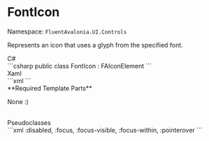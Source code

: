 # FontIcon
Namespace: `FluentAvalonia.UI.Controls`

Represents an icon that uses a glyph from the specified font.

<div class="code-example" markdown="1">
C#
</div>
```csharp
public class FontIcon : FAIconElement
```

<br />
<div class="code-example" markdown="1">
Xaml
</div>
```xml
<ui:FontIcon />
```

<br />
**Required Template Parts**

None :)


<br />

<div class="code-example" markdown="1">
Pseudoclasses
</div>
```xml
:disabled, :focus, :focus-visible, :focus-within, :pointerover
```
<br />